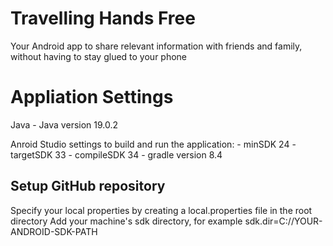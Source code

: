 # Travelling Hands Free
Your Android app to share relevant information with friends and family, without having to stay glued to your phone

# Appliation Settings

Java
	- Java version 19.0.2

Anroid Studio settings to build and run the application:
	- minSDK 24
	- targetSDK 33
	- compileSDK 34
	- gradle version 8.4

## Setup GitHub repository

Specify your local properties by creating a local.properties file in the root directory
Add your machine's sdk directory, for example
sdk.dir=C://YOUR-ANDROID-SDK-PATH
